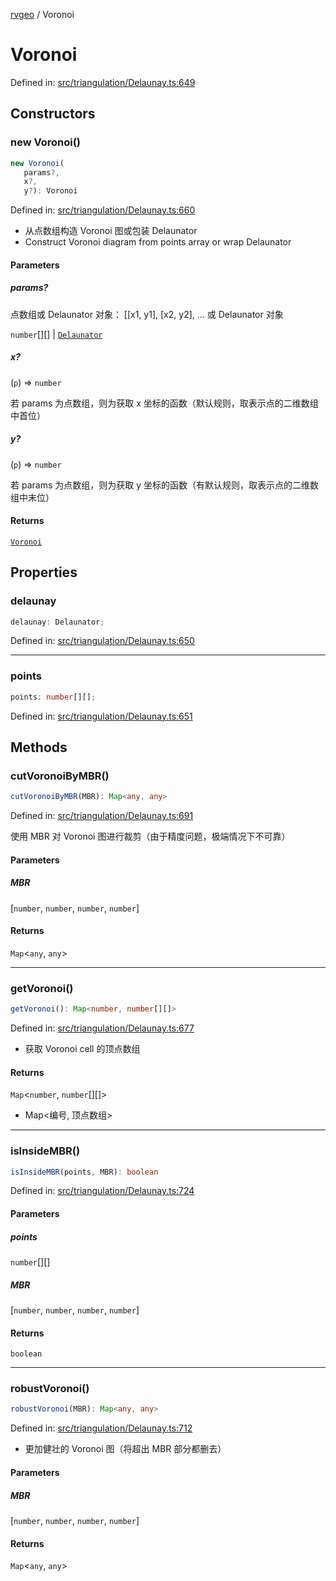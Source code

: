 [rvgeo](../index.md) / Voronoi

# Voronoi

Defined in: [src/triangulation/Delaunay.ts:649](https://github.com/pzq123456/RVGeo/blob/e727f6f6e310621d656b74948bed9956ff45a613/src/triangulation/Delaunay.ts#L649)

## Constructors

### new Voronoi()

```ts
new Voronoi(
   params?, 
   x?, 
   y?): Voronoi
```

Defined in: [src/triangulation/Delaunay.ts:660](https://github.com/pzq123456/RVGeo/blob/e727f6f6e310621d656b74948bed9956ff45a613/src/triangulation/Delaunay.ts#L660)

- 从点数组构造 Voronoi 图或包装 Delaunator
- Construct Voronoi diagram from points array or wrap Delaunator

#### Parameters

##### params?

点数组或 Delaunator 对象： [[x1, y1], [x2, y2], ... 或 Delaunator 对象

`number`[][] | [`Delaunator`](Delaunator.md)

##### x?

(`p`) => `number`

若 params 为点数组，则为获取 x 坐标的函数（默认规则，取表示点的二维数组中首位）

##### y?

(`p`) => `number`

若 params 为点数组，则为获取 y 坐标的函数（有默认规则，取表示点的二维数组中末位）

#### Returns

[`Voronoi`](Voronoi.md)

## Properties

### delaunay

```ts
delaunay: Delaunator;
```

Defined in: [src/triangulation/Delaunay.ts:650](https://github.com/pzq123456/RVGeo/blob/e727f6f6e310621d656b74948bed9956ff45a613/src/triangulation/Delaunay.ts#L650)

***

### points

```ts
points: number[][];
```

Defined in: [src/triangulation/Delaunay.ts:651](https://github.com/pzq123456/RVGeo/blob/e727f6f6e310621d656b74948bed9956ff45a613/src/triangulation/Delaunay.ts#L651)

## Methods

### cutVoronoiByMBR()

```ts
cutVoronoiByMBR(MBR): Map<any, any>
```

Defined in: [src/triangulation/Delaunay.ts:691](https://github.com/pzq123456/RVGeo/blob/e727f6f6e310621d656b74948bed9956ff45a613/src/triangulation/Delaunay.ts#L691)

使用 MBR 对 Voronoi 图进行裁剪（由于精度问题，极端情况下不可靠）

#### Parameters

##### MBR

\[`number`, `number`, `number`, `number`\]

#### Returns

`Map`\<`any`, `any`\>

***

### getVoronoi()

```ts
getVoronoi(): Map<number, number[][]>
```

Defined in: [src/triangulation/Delaunay.ts:677](https://github.com/pzq123456/RVGeo/blob/e727f6f6e310621d656b74948bed9956ff45a613/src/triangulation/Delaunay.ts#L677)

- 获取 Voronoi cell 的顶点数组

#### Returns

`Map`\<`number`, `number`[][]\>

- Map<编号, 顶点数组>

***

### isInsideMBR()

```ts
isInsideMBR(points, MBR): boolean
```

Defined in: [src/triangulation/Delaunay.ts:724](https://github.com/pzq123456/RVGeo/blob/e727f6f6e310621d656b74948bed9956ff45a613/src/triangulation/Delaunay.ts#L724)

#### Parameters

##### points

`number`[][]

##### MBR

\[`number`, `number`, `number`, `number`\]

#### Returns

`boolean`

***

### robustVoronoi()

```ts
robustVoronoi(MBR): Map<any, any>
```

Defined in: [src/triangulation/Delaunay.ts:712](https://github.com/pzq123456/RVGeo/blob/e727f6f6e310621d656b74948bed9956ff45a613/src/triangulation/Delaunay.ts#L712)

- 更加健壮的 Voronoi 图（将超出 MBR 部分都删去）

#### Parameters

##### MBR

\[`number`, `number`, `number`, `number`\]

#### Returns

`Map`\<`any`, `any`\>
